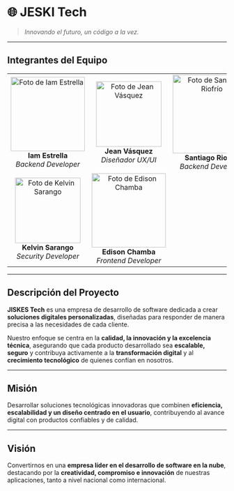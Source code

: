 # 🌐 **JESKI Tech**

> *Innovando el futuro, un código a la vez.*

---

## **Integrantes del Equipo**

<table>
  <tr>
    <td align="center">
      <img src="https://github.com/user-attachments/assets/dba58d44-a031-47bd-a45f-68a8ef8d9dfb" width="170" alt="Foto de Iam Estrella">
      <br>
      <strong>Iam Estrella</strong>
      <br>
      <em>Backend Developer</em>
    </td>
    <td align="center">
      <img src="https://github.com/user-attachments/assets/15c96ff8-cb25-406e-9666-57cd3c0c58fa" width="150" alt="Foto de Jean Vásquez">
      <br>
      <strong>Jean Vásquez</strong>
      <br>
      <em>Diseñador UX/UI</em>
    </td>
    <td align="center">
      <img src="https://github.com/user-attachments/assets/270828c4-40a5-4b45-849d-018b9dfcff27" width="180" alt="Foto de Santiago Riofrío">
      <br>
      <strong>Santiago Riofrío</strong>
      <br>
      <em>Backend Developer</em>
    </td>
  </tr>
  <tr>
    <td align="center">
      <img src="https://github.com/user-attachments/assets/aeb42a78-9da8-4d86-969c-2518263901ed" width="150" alt="Foto de Kelvin Sarango">
      <br>
      <strong>Kelvin Sarango</strong>
      <br>
      <em>Security Developer</em>
    </td>
    <td align="center">
      <img src="https://github.com/user-attachments/assets/8ae18d16-9658-40e2-99c4-2b07d98a3ec8" width="170" alt="Foto de Edison Chamba">
      <br>
      <strong>Edison Chamba</strong>
      <br>
      <em>Frontend Developer</em>
    </td>
    <td align="center" style="border: none;">
      </td>
  </tr>
</table>

---
## **Descripción del Proyecto**

**JISKES Tech** es una empresa de desarrollo de software dedicada a crear **soluciones digitales personalizadas**, diseñadas para responder de manera precisa a las necesidades de cada cliente.

Nuestro enfoque se centra en la **calidad, la innovación y la excelencia técnica**, asegurando que cada producto desarrollado sea **escalable, seguro** y contribuya activamente a la **transformación digital** y al **crecimiento tecnológico** de quienes confían en nosotros.

---

## **Misión**

Desarrollar soluciones tecnológicas innovadoras que combinen **eficiencia, escalabilidad y un diseño centrado en el usuario**, contribuyendo al avance digital con productos confiables y de calidad.

---

## **Visión**

Convertirnos en una **empresa líder en el desarrollo de software en la nube**, destacando por la **creatividad, compromiso e innovación** de nuestras aplicaciones, tanto a nivel nacional como internacional.
